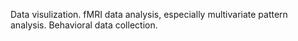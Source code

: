 Data visulization.
fMRI data analysis, especially multivariate pattern analysis.
Behavioral data collection.
